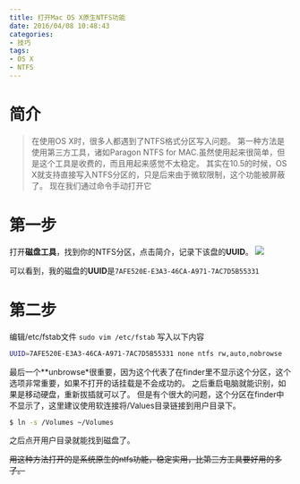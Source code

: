 ```yaml
---
title: 打开Mac OS X原生NTFS功能
date: 2016/04/08 10:48:43
categories:
- 技巧
tags:
- OS X
- NTFS
---
```

# 简介
>在使用OS X时，很多人都遇到了NTFS格式分区写入问题。
>第一种方法是使用第三方工具，诸如Paragon NTFS for MAC.虽然使用起来很简单，但是这个工具是收费的，而且用起来感觉不太稳定。
>其实在10.5的时候，OS X就支持直接写入NTFS分区的，只是后来由于微软限制，这个功能被屏蔽了。
>现在我们通过命令手动打开它
<!-- more -->

# 第一步
打开**磁盘工具**，找到你的NTFS分区，点击简介，记录下该盘的**UUID**。
![](http://7xsjru.com2.z0.glb.clouddn.com/2016-04-02-%E5%B1%8F%E5%B9%95%E5%BF%AB%E7%85%A7%202016-04-02%20%E4%B8%8B%E5%8D%883.13.43.png)


可以看到，我的磁盘的**UUID**是`7AFE520E-E3A3-46CA-A971-7AC7D5B55331`

# 第二步
编辑/etc/fstab文件
`sudo vim /etc/fstab`
写入以下内容
``` Bash
UUID=7AFE520E-E3A3-46CA-A971-7AC7D5B55331 none ntfs rw,auto,nobrowse
```
最后一个**unbrowse*很重要，因为这个代表了在finder里不显示这个分区，这个选项非常重要，如果不打开的话挂载是不会成功的。
之后重启电脑就能识别，如果是移动硬盘，重新拔插就可以了。
但是有个很大的问题，这个分区在finder中不显示了，这里建议使用软连接将/Values目录链接到用户目录下。

``` Bash
$ ln -s /Volumes ~/Volumes
```

之后点开用户目录就能找到磁盘了。

~~用这种方法打开的是系统原生的ntfs功能，稳定实用，比第三方工具要好用的多了。~~

